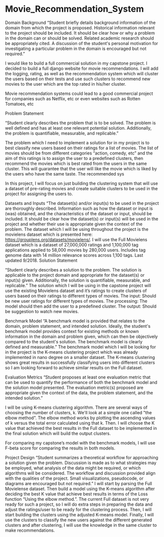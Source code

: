 # Movie_Recommendation_System
Domain Background
“Student briefly details background information of the domain from which the project is proposed. Historical information relevant to the project should be included. It should be clear how or why a problem in the domain can or should be solved. Related academic research should be appropriately cited. A discussion of the student's personal motivation for investigating a particular problem in the domain is encouraged but not required.”

I would like to build a full commercial solution in my capstone project. I decided to build a full django website for movie recommendations. I will add the logging, rating, as well as the recommendation system which will cluster the users based on their tests and use such clusters to recommend new movies to the user which are the top rated in his/her cluster. 

Movie recommendation systems could lead to a good commercial project  for companies such as Netflix, etc or even websites such as Rotten Tomatoes, etc
 
 
Problem Statement

“Student clearly describes the problem that is to be solved. The problem is well defined and has at least one relevant potential solution. Additionally, the problem is quantifiable, measurable, and replicable.”

The problem which I need to implement a solution for in my project is to best classify new users based on their ratings for a list of movies. The list of movies should be from different categories “action, comedy, etc” and the aim of this ratings is to assign the user to a predefined clusters, then recommend the movies which is best rated from the users in the same cluster. This will guarantee that the user will like the movie which is liked by the users who have the same taste. The recommended sys

In this project, I will focus on just building the clustering system that will use a dataset of pre-rating movies and create suitable clusters to be used in the project for assigning the users to.






Datasets and Inputs
“The dataset(s) and/or input(s) to be used in the project are thoroughly described. Information such as how the dataset or input is (was) obtained, and the characteristics of the dataset or input, should be included. It should be clear how the dataset(s) or input(s) will be used in the project and whether their use is appropriate given the context of the problem.
The dataset which I will be using throughout the project is the movielens dataset which is presented here: https://grouplens.org/datasets/movielens/. I will use the Full Movielens dataset which is a dataset of 27,000,000 ratings and 1,100,000 tag applications applied to 58,000 movies by 280,000 users. Includes tag genome data with 14 million relevance scores across 1,100 tags. Last updated 9/2018.
Solution Statement

“Student clearly describes a solution to the problem. The solution is applicable to the project domain and appropriate for the dataset(s) or input(s) given. Additionally, the solution is quantifiable, measurable, and replicable.”
The solution which I will be using in the capstone project will use the existing Movielens dataset and it’s ratings to create clusters of users based on their ratings to different types of movies. 
The input: Should be new user ratings for different types of movies.
The processing: The model should then add the user to a predefined cluster. 
The output: Should be suggestion to watch new movies. 
 
Benchmark Model
“A benchmark model is provided that relates to the domain, problem statement, and intended solution. Ideally, the student's benchmark model provides context for existing methods or known information in the domain and problem given, which can then be objectively compared to the student's solution. The benchmark model is clearly defined and measurable.”
The benchmark model which I will be looking for in the project is the K-means clustering project which was already implemented in nano degree on a smaller dataset. The K-means clustering shows great results in successfully classifying users into different clusters so I am looking forward to achieve similar results on the Full dataset. 
 
Evaluation Metrics
“Student proposes at least one evaluation metric that can be used to quantify the performance of both the benchmark model and the solution model presented. The evaluation metric(s) proposed are appropriate given the context of the data, the problem statement, and the intended solution.”

I will be using K-means clustering algorithm. There are several ways of choosing the number of clusters, k. We'll look at a simple one called "the elbow method". The elbow method works by plotting the ascending values of k versus the total error calculated using that k. Then. I will choose the K value that achieved the best results in the Full dataset to be implemented in the final solution which will build the output clusters.

For comparing my capstone’s model with the benchmark models, I will use F-beta score for comparing the results in both models. 

 
Project Design
“Student summarizes a theoretical workflow for approaching a solution given the problem. Discussion is made as to what strategies may be employed, what analysis of the data might be required, or which algorithms will be considered. The workflow and discussion provided align with the qualities of the project. Small visualizations, pseudocode, or diagrams are encouraged but not required.”
I will start by parsing the Full Movielense dataset. Then build a model using the K-means algorithm after deciding the best K value that achieve best results in terms of the Loss function “Using the elbow method.”. 
The current Full dataset is not very ready for such a project, so I will do extra steps in preparing the data and adjust the ratings/user to be ready for the clustering process. Then, I will start building the clusters using the adjusted K-means model. 
Finally, I will use the clusters to classify the new users against the different generated clusters and after clustering, I will use the knowledge in the same cluster to make recommendations. 
 

